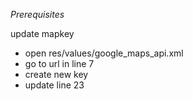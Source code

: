 *Prerequisites*

update mapkey
- open res/values/google_maps_api.xml
- go to url in line 7
- create new key
- update line 23